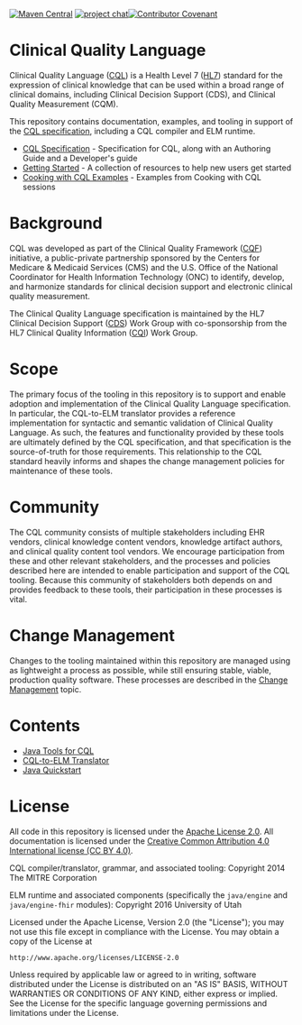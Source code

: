 [![Maven Central](https://maven-badges.herokuapp.com/maven-central/info.cqframework/cql-to-elm/badge.svg)](https://maven-badges.herokuapp.com/maven-central/info.cqframework/cql-to-elm) [![project chat](https://img.shields.io/badge/zulip-join_chat-brightgreen.svg)](https://chat.fhir.org/#narrow/stream/179220-cql)[![Contributor Covenant](https://img.shields.io/badge/Contributor%20Covenant-2.1-4baaaa.svg)](code_of_conduct.md)

# Clinical Quality Language

Clinical Quality Language ([CQL](http://www.hl7.org/implement/standards/product_brief.cfm?product_id=400)) is a Health Level 7 ([HL7](http://www.hl7.org/index.cfm)) standard for the expression of clinical knowledge that can be used within a broad range of clinical domains, including Clinical Decision Support (CDS), and Clinical Quality Measurement (CQM).

This repository contains documentation, examples, and tooling in support of the [CQL specification](https://cql.hl7.org/), including a CQL compiler and ELM runtime.

* [CQL Specification](https://cql.hl7.org/) - Specification for CQL, along with an Authoring Guide and a Developer's guide
* [Getting Started](https://github.com/cqframework/CQL-Formatting-and-Usage-Wiki/wiki/Getting-Started) - A collection of resources to help new users get started
* [Cooking with CQL Examples](https://github.com/cqframework/CQL-Formatting-and-Usage-Wiki/wiki/Cooking-with-CQL-Examples) - Examples from Cooking with CQL sessions

# Background

CQL was developed as part of the Clinical Quality Framework ([CQF](https://oncprojectracking.healthit.gov/wiki/display/TechLabSC/CQF+Home)) initiative, a public-private partnership sponsored by the Centers for Medicare & Medicaid Services (CMS) and the U.S. Office of the National Coordinator for Health Information Technology (ONC) to identify, develop, and harmonize standards for clinical decision support and electronic clinical quality measurement.

The Clinical Quality Language specification is maintained by the HL7 Clinical Decision Support ([CDS](http://www.hl7.org/Special/committees/dss/index.cfm)) Work Group with co-sponsorship from the HL7 Clinical Quality Information ([CQI](http://www.hl7.org/Special/committees/cqi/index.cfm)) Work Group.

# Scope

The primary focus of the tooling in this repository is to support and enable adoption and implementation of the Clinical Quality Language specification. In particular, the CQL-to-ELM translator provides a reference implementation for syntactic and semantic validation of Clinical Quality Language. As such, the features and functionality provided by these tools are ultimately defined by the CQL specification, and that specification is the source-of-truth for those requirements. This relationship to the CQL standard heavily informs and shapes the change management policies for maintenance of these tools.

# Community

The CQL community consists of multiple stakeholders including EHR vendors, clinical knowledge content vendors, knowledge artifact authors, and clinical quality content tool vendors. We encourage participation from these and other relevant stakeholders, and the processes and policies described here are intended to enable participation and support of the CQL tooling. Because this community of stakeholders both depends on and provides feedback to these tools, their participation in these processes is vital.

# Change Management

Changes to the tooling maintained within this repository are managed using as lightweight a process as possible, while still ensuring stable, viable, production quality software. These processes are described in the [Change Management](CHANGE_MANAGEMENT.md) topic.

# Contents

* [Java Tools for CQL](Src/java/README.md)
* [CQL-to-ELM Translator](Src/java/cql-to-elm/OVERVIEW.md)
* [Java Quickstart](Src/java-quickstart/README.md)

# License

All code in this repository is licensed under the [Apache License 2.0](https://www.apache.org/licenses/LICENSE-2.0). All documentation is licensed under the [Creative Common Attribution 4.0 International license (CC BY 4.0)](https://creativecommons.org/licenses/by/4.0/).

CQL compiler/translator, grammar, and associated tooling:
Copyright 2014 The MITRE Corporation

ELM runtime and associated components (specifically the `java/engine` and `java/engine-fhir` modules):
Copyright 2016 University of Utah

Licensed under the Apache License, Version 2.0 (the "License");
you may not use this file except in compliance with the License.
You may obtain a copy of the License at

    http://www.apache.org/licenses/LICENSE-2.0

Unless required by applicable law or agreed to in writing, software
distributed under the License is distributed on an "AS IS" BASIS,
WITHOUT WARRANTIES OR CONDITIONS OF ANY KIND, either express or implied.
See the License for the specific language governing permissions and
limitations under the License.
